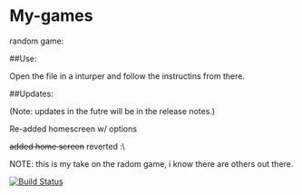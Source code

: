 # My-games
random game:

##Use:

Open the file in a inturper and follow the instructins from there.

##Updates:

(Note: updates in the futre will be in the release notes.)

Re-added homescreen w/ options

~~added home screen~~ reverted :\

NOTE: this is my take on the radom game, i know there are others out there.

[![Build Status](https://travis-ci.org/hRobert12/My-games.svg?branch=master)](https://travis-ci.org/hRobert12/My-games)
